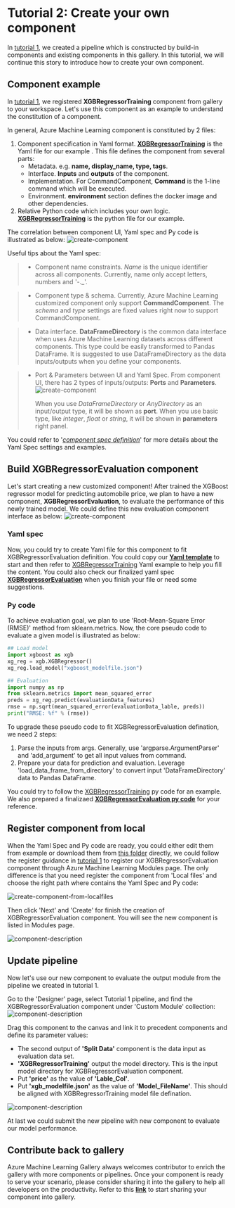 # Tutorial 2: Create your own component
In [tutorial 1](./tutorial1-use-existing-components.md), we created a pipeline which is constructed by build-in components and existing components in this gallery. In this tutorial, we will continue this story to introduce how to create your own component. 

## Component example
In [tutorial 1](./tutorial1-use-existing-components.md), we registered __XGBRegressorTraining__ component from gallery to your workspace. Let's use this component as an example to understand the constitution of a component.

In general, Azure Machine Learning component is constituted by 2 files: 
1. Component specification in Yaml format. [__XGBRegressorTraining__](../components/automobile-price-prediction/xgboost-regressor-training/XGBRegressorTraining.spec.yaml) is the Yaml file for our example . This file defines the component from several parts:
    - Metadata. e.g. __name, display_name, type, tags__.
    - Interface. __Inputs__ and __outputs__ of the component.
    - Implementation. For CommandComponent, __Command__ is the 1-line command which will be executed.
    - Environment. __environment__ section defines the docker image and other dependencies.
2. Relative Python code which includes your own logic. [__XGBRegressorTraining__](../components/automobile-price-prediction/xgboost-regressor-training/XGBRegressorTraining.py) is the python file for our example.

The correlation between component UI, Yaml spec and Py code is illustrated as below:
![create-component](./img/component-corelation.PNG)

Useful tips about the Yaml spec:
> - Component name constraints. 
> _Name_ is the unique identifier across all components. Currently, name only accept letters, numbers and '-._'.

> - Component type & schema. 
> Currently, Azure Machine Learning customized component only support __CommandComponent__. The _schema_ and _type_ settings are fixed values right now to support CommandComponent.

> - Data interface. 
> __DataFrameDirectory__ is the common data interface when uses Azure Machine Learning datasets across different components. This type could be easily transformed to Pandas DataFrame. It is suggested to use DataFrameDirectory as the data inputs/outputs when you define your components.

> - Port & Parameters between UI and Yaml Spec.
> From component UI, there has 2 types of inputs/outputs: __Ports__ and __Parameters__.
> ![create-component](./img/ports-vs-parameters.PNG)
> 
>   When you use _DataFrameDirectory_ or _AnyDirectory_ as an input/output type, it will be shown as __port__. When you use basic type, like _integer_, _float_ or _string_, it will be shown in __parameters__ right panel. 

You could refer to '_[component spec definition](../component-spec-definition.md)_' for more details about the Yaml Spec settings and examples.

## Build XGBRegressorEvaluation component
Let's start creating a new customized component! After trained the XGBoost regressor model for predicting automobile price, we plan to have a new component, __XGBRegressorEvaluation__, to evaluate the performance of this newly trained model. We could define this new evaluation component interface as below:
![create-component](./img/xgbRegressor-evaluation.PNG)

### Yaml spec
Now, you could try to create Yaml file for this component to fit XGBRegressorEvaluation definition. You could copy our [__Yaml template__](./resources/component_yaml_template.yaml) to start and then refer to [XGBRegressorTraining](../components/automobile-price-prediction/xgboost-regressor-training/XGBRegressorTraining.spec.yaml) Yaml example to help you fill the content. You could also check our finalized yaml spec [__XGBRegressorEvaluation__](../components/automobile-price-prediction/xgboost-regressor-evaluation/XGBRegressorEvaluation.spec.yaml) when you finish your file or need some suggestions.

### Py code
To achieve evaluation goal, we plan to use 'Root-Mean-Square Error (RMSE)' method from sklearn.metrics. Now, the core pseudo code to evaluate a given model is illustrated as below:
```python
## Load model
import xgboost as xgb
xg_reg = xgb.XGBRegressor()
xg_reg.load_model("xgboost_modelfile.json")

## Evaluation
import numpy as np
from sklearn.metrics import mean_squared_error
preds = xg_reg.predict(evaluationData_features)
rmse = np.sqrt(mean_squared_error(evaluationData_lable, preds))
print("RMSE: %f" % (rmse))
```

To upgrade these pseudo code to fit XGBRegressorEvaluation defination, we need 2 steps: 
1. Parse the inputs from args. Generally, use 'argparse.ArgumentParser' and 'add_argument' to get all input values from command.
2. Prepare your data for prediction and evaluation. Leverage 'load_data_frame_from_directory' to convert input 'DataFrameDirectory' data to Pandas DataFrame.

You could try to follow the [XGBRegressorTraining](../components/automobile-price-prediction/xgboost-regressor-training/XGBRegressorTraining.py) py code for an example. We also prepared a finalizaed [__XGBRegressorEvaluation py code__](../components/automobile-price-prediction/xgboost-regressor-evaluation/XGBRegressorEvaluation.py) for your reference.

## Register component from local
When the Yaml Spec and Py code are ready, you could either edit them from example or download them from [this folder](../components/automobile-price-prediction/xgboost-regressor-evaluation/) directly, we could follow the register guidance in [tutorial 1](./tutorial1-use-existing-components.md) to register our XGBRegressorEvaluation component through Azure Machine Learning Modules page. The only difference is that you need register the component from 'Local files' and choose the right path where contains the Yaml Spec and Py code:

![create-component-from-localfiles](./img/create-component-from-localfiles.PNG)

Then click 'Next' and 'Create' for finish the creation of XGBRegressorEvaluation component. You will see the new component is listed in Modules page.

![component-description](./img/component-description.PNG)

## Update pipeline
Now let's use our new component to evaluate the output module from the pipeline we created in tutorial 1.  

Go to the 'Designer' page, select Tutorial 1 pipeline, and find the XGBRegressorEvaluation component under 'Custom Module' collection:
![component-description](./img/component-in-designer.PNG)

Drag this component to the canvas and link it to precedent components and define its parameter values:
 - The second output of __'Split Data'__ component is the data input as evaluation data set.
 - __'XGBRegressorTraining'__ output the model directory. This is the input model directory for XGBRegressorEvaluation component.
 - Put __'price'__ as the value of __'Lable_Col'__.
 - Put __'xgb_modelfile.json'__ as the value of __'Model_FileName'__. This should be aligned with XGBRegressorTraining model file defination.

![component-description](./img/component-tutorial2-pipeline.png)

At last we could submit the new pipeline with new component to evaluate our model performance.

## Contribute back to gallery
Azure Machine Learning Gallery always welcomes contributor to enrich the gallery with more components or pipelines. Once your component is ready to serve your scenario, please consider sharing it into the gallery to help all developers on the productivity. Refer to this [__link__](../components/README.md) to start sharing your component into gallery.
